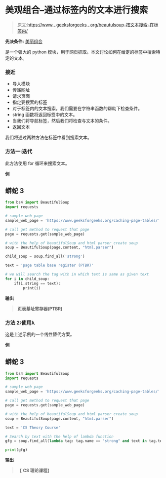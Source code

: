 # 美观组合–通过标签内的文本进行搜索

> 原文:[https://www . geeksforgeeks . org/beautulsoup-按文本搜索-在标签内/](https://www.geeksforgeeks.org/beautifulsoup-search-by-text-inside-a-tag/)

**先决条件:** [美丽组合](https://www.geeksforgeeks.org/implementing-web-scraping-python-beautiful-soup/)

是一个强大的 python 模块，用于网页抓取。本文讨论如何在给定的标签中搜索特定的文本。

### **接近**

*   导入模块
*   传递网址
*   请求页面
*   指定要搜索的标签
*   对于标签内的文本搜索，我们需要在字符串函数的帮助下检查条件。
*   string 函数将返回标签中的文本。
*   当我们将导航标签，然后我们将检查与文本的条件。
*   返回文本

我们将通过两种方法在标签中看到搜索文本。

### **方法一:迭代**

此方法使用 for 循环来搜索文本。

**例**

## 蟒蛇 3

```py
from bs4 import BeautifulSoup
import requests

# sample web page
sample_web_page = 'https://www.geeksforgeeks.org/caching-page-tables/'

# call get method to request that page
page = requests.get(sample_web_page)

# with the help of beautifulSoup and html parser create soup
soup = BeautifulSoup(page.content, "html.parser")

child_soup = soup.find_all('strong')

text = 'page table base register (PTBR)'

# we will search the tag with in which text is same as given text
for i in child_soup:
    if(i.string == text):
        print(i)
```

**输出**

> **页表基址寄存器(PTBR)**

### 方法 2:使用λ

这是上述示例的一个线性替代方案。

**例**

## 蟒蛇 3

```py
from bs4 import BeautifulSoup
import requests

# sample web page
sample_web_page = 'https://www.geeksforgeeks.org/caching-page-tables/'

# call get method to request that page
page = requests.get(sample_web_page)

# with the help of beautifulSoup and html parser create soup
soup = BeautifulSoup(page.content, "html.parser")

text = 'CS Theory Course'

# Search by text with the help of lambda function
gfg = soup.find_all(lambda tag: tag.name == "strong" and text in tag.text)

print(gfg)
```

**输出**

> 【 **CS 理论课程**】